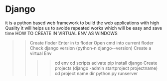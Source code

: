 # Django
it is a python based web framework to build the web applications with high Quality
it will helps us to avoide repeated works which will be  easy and save time
HOW TO CREATE IN VIRTUAL ENV AS WINDOWS
>>Create floder
>>Enter in to floder
>>Open cmd into current floder
>>Check django version (python-n  django--version)
>>Create a virtual Env
>>>>cd env
>>>>cd scripts
>>>>acivate
>>>>pip install django
>>Create projects (django -admin startproject projectname)
>>>>cd project name
>>>>dir
>>>>python.py runserver
